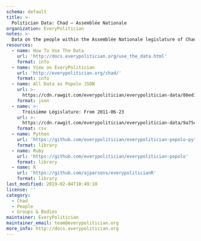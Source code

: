 ```yaml
---
schema: default
title: >-
  Politician Data: Chad — Assemblée Nationale
organization: EveryPolitician
notes: >-
  Data on the people within the Assemblée Nationale legislature of Chad.
resources:
  - name: How To Use The Data
    url: 'http://docs.everypolitician.org/use_the_data.html'
    format: info
  - name: View on EveryPolitician
    url: 'http://everypolitician.org/chad/'
    format: info
  - name: All Data as Popolo JSON
    url: >-
      https://cdn.rawgit.com/everypolitician/everypolitician-data/86ed13d76179f4864ad5aa87eca999f2d0861245/data/Chad/Assembly/ep-popolo-v1.0.json
    format: json
  - name: >-
      Troisième Législature: From 2011-06-23
    url: >-
      https://cdn.rawgit.com/everypolitician/everypolitician-data/9a75c94fb3f01a45e5616242dec9743ba96f137f/data/Chad/Assembly/term-3.csv
    format: csv
  - name: Python
    url: 'https://github.com/everypolitician/everypolitician-popolo-python'
    format: library
  - name: Ruby
    url: 'https://github.com/everypolitician/everypolitician-popolo'
    format: library
  - name: R
    url: 'https://github.com/ajparsons/everypoliticianR'
    format: library
last_modified: 2019-02-04T10:49:10
license: ''
category:
  - Chad
  - People
  - Groups & Bodies
maintainer: EveryPolitician
maintainer_email: team@everypolitician.org
more_info: http://docs.everypolitician.org
---
```

